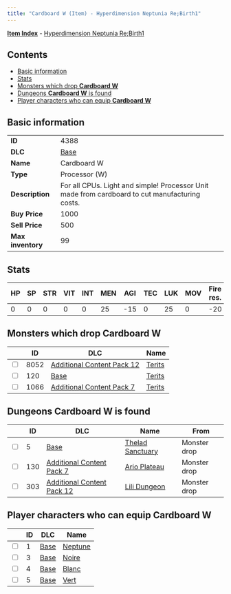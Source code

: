```yaml
---
title: "Cardboard W (Item) - Hyperdimension Neptunia Re;Birth1"
---
```


[**Item Index**](/neptunia/rb1/item/index.html) - [Hyperdimension Neptunia Re;Birth1](/neptunia/rb1)

## Contents

- [Basic information](#basic-information)
- [Stats](#stats)
- [Monsters which drop **Cardboard W**](#monsters-which-drop-cardboard-w)
- [Dungeons **Cardboard W** is found](#dungeons-cardboard-w-is-found)
- [Player characters who can equip **Cardboard W**](#player-characters-who-can-equip-cardboard-w)

## Basic information

|   |   |
| -- | -- |
| **ID** | 4388 |
| **DLC** | [Base](/neptunia/rb1/dlc/1-base.html) |
| **Name** | Cardboard W |
| **Type** | Processor (W) |
| **Description** | For all CPUs. Light and simple! Processor Unit made from cardboard to cut manufacturing costs. |
| **Buy Price** | 1000 |
| **Sell Price** | 500 |
| **Max inventory** | 99 |


## Stats

| HP | SP | STR | VIT | INT | MEN | AGI | TEC | LUK | MOV | Fire res. | Ice res. | Wind res. | Lightning res. |
| -- | -- | --- | --- | --- | --- | --- | --- | --- | --- | --------- | -------- | --------- | -------------- |
| 0 | 0 | 0 | 0 | 0 | 25 | -15 | 0 | 25 | 0 | -20 | 0 | 0 | 0 |


## Monsters which drop **Cardboard W**

|    | ID | DLC | Name |
| -- | -- | --- | ---- |
| <input type="checkbox" id="rb1-monster-21-8052" class="trackbox" /> | 8052 | [Additional Content Pack 12](/neptunia/rb1/dlc/21-pack12.html) | [Terits](/neptunia/rb1/monster/21-8052-terits.html) |
| <input type="checkbox" id="rb1-monster-1-120" class="trackbox" /> | 120 | [Base](/neptunia/rb1/dlc/1-base.html) | [Terits](/neptunia/rb1/monster/1-120-terits.html) |
| <input type="checkbox" id="rb1-monster-16-1066" class="trackbox" /> | 1066 | [Additional Content Pack 7](/neptunia/rb1/dlc/16-pack7.html) | [Terits](/neptunia/rb1/monster/16-1066-terits.html) |


## Dungeons **Cardboard W** is found

|    | ID | DLC | Name | From |
| -- | -- | --- | ---- | ---- |
| <input type="checkbox" id="rb1-dungeon-1-5" class="trackbox" /> | 5 | [Base](/neptunia/rb1/dlc/1-base.html) | [Thelad Sanctuary](/neptunia/rb1/dungeon/1-5-thelad-sanctuary.html) | Monster drop |
| <input type="checkbox" id="rb1-dungeon-16-130" class="trackbox" /> | 130 | [Additional Content Pack 7](/neptunia/rb1/dlc/16-pack7.html) | [Ario Plateau](/neptunia/rb1/dungeon/16-130-ario-plateau.html) | Monster drop |
| <input type="checkbox" id="rb1-dungeon-21-303" class="trackbox" /> | 303 | [Additional Content Pack 12](/neptunia/rb1/dlc/21-pack12.html) | [Lili Dungeon](/neptunia/rb1/dungeon/21-303-lili-dungeon.html) | Monster drop |


## Player characters who can equip **Cardboard W**

|    | ID | DLC | Name |
| -- | -- | --- | ---- |
| <input type="checkbox" id="rb1-player-1-1" class="trackbox" /> | 1 | [Base](/neptunia/rb1/dlc/1-base.html) | [Neptune](/neptunia/rb1/player/1-1-neptune.html) |
| <input type="checkbox" id="rb1-player-1-3" class="trackbox" /> | 3 | [Base](/neptunia/rb1/dlc/1-base.html) | [Noire](/neptunia/rb1/player/1-3-noire.html) |
| <input type="checkbox" id="rb1-player-1-4" class="trackbox" /> | 4 | [Base](/neptunia/rb1/dlc/1-base.html) | [Blanc](/neptunia/rb1/player/1-4-blanc.html) |
| <input type="checkbox" id="rb1-player-1-5" class="trackbox" /> | 5 | [Base](/neptunia/rb1/dlc/1-base.html) | [Vert](/neptunia/rb1/player/1-5-vert.html) |
